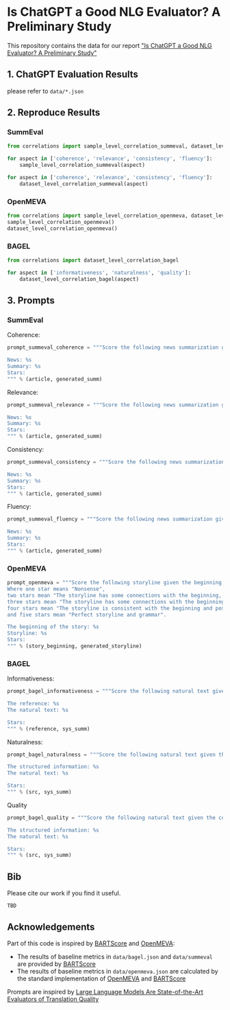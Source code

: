 # Is ChatGPT a Good NLG Evaluator? A Preliminary Study 
This repository contains the data for our report ["Is ChatGPT a Good NLG Evaluator? A Preliminary Study"](https://arxiv.org/abs/2303.04048)

## 1. ChatGPT Evaluation Results
please refer to `data/*.json`

## 2. Reproduce Results
### SummEval
```python
from correlations import sample_level_correlation_summeval, dataset_level_correlation_summeval

for aspect in ['coherence', 'relevance', 'consistency', 'fluency']:
    sample_level_correlation_summeval(aspect)

for aspect in ['coherence', 'relevance', 'consistency', 'fluency']:
    dataset_level_correlation_summeval(aspect)
```

### OpenMEVA
```python
from correlations import sample_level_correlation_openmeva, dataset_level_correlation_openmeva
sample_level_correlation_openmeva()
dataset_level_correlation_openmeva()
```

### BAGEL
```python
from correlations import dataset_level_correlation_bagel

for aspect in ['informativeness', 'naturalness', 'quality']:
    dataset_level_correlation_bagel(aspect)
```

## 3. Prompts
### SummEval
Coherence:
```python
prompt_summeval_coherence = """Score the following news summarization given the corresponding news with respect to coherence with one to five stars, where one star means "incoherence" and five stars means "perfect coherence". Note that coherence measures the quality of all sentences collectively, to the fit together and sound naturally. Consider the quality of the summary as a whole.

News: %s
Summary: %s
Stars:
""" % (article, generated_summ)
```

Relevance:
```python
prompt_summeval_relevance = """Score the following news summarization given the corresponding news with respect to relevance with one to five stars, where one star means "irrelevance" and five stars means "perfect relevance". Note that relevance measures how well the summary captures the key points of the article. Consider whether all and only the important aspects are contained in the summary.

News: %s
Summary: %s
Stars:
""" % (article, generated_summ)
```

Consistency:
```python
prompt_summeval_consistency = """Score the following news summarization given the corresponding news with respect to consistency with one to five stars, where one star means "inconsistency" and five stars means "perfect consistency". Note that consistency measures whether the facts in the summary are consistent with the facts in the original article. Consider whether the summary does reproduce all facts accurately and does not make up untrue information.

News: %s
Summary: %s
Stars:
""" % (article, generated_summ)
```

Fluency:
```python
prompt_summeval_fluency = """Score the following news summarization given the corresponding news with respect to fluency with one to five stars, where one star means "disfluency" and five stars means "perfect fluency". Note that fluency measures the quality of individual sentences, are they well-written and grammatically correct. Consider the quality of individual sentences.

News: %s
Summary: %s
Stars:
""" % (article, generated_summ)
```

### OpenMEVA
```python
prompt_openmeva = """Score the following storyline given the beginning of the story with one to five stars.
Where one star means "Nonsense",
two stars mean "The storyline has some connections with the beginning, but is not understandable",
three stars mean "The storyline has some connections with the beginning and is understandable",
four stars mean "The storyline is consistent with the beginning and possibly involves a few grammar mistakes",
and five stars mean "Perfect storyline and grammar".

The beginning of the story: %s
Storyline: %s
Stars:
""" % (story_beginning, generated_storyline)
```

### BAGEL

Informativeness:
```python
prompt_bagel_informativeness = """Score the following natural text given the corresponding reference with respect to informativeness with one to five stars, where one star means "uninformative" and five stars means "perfect informativeness". Note that informativeness is defined as whether it contains all the information in the reference.

The reference: %s
The natural text: %s

Stars:
""" % (reference, sys_summ)
```

Naturalness:
```python
prompt_bagel_naturalness = """Score the following natural text given the corresponding structured information with one to five stars, where one star means "unnaturalness" and five stars means "perfect naturalness".

The structured information: %s   
The natural text: %s

Stars:
""" % (src, sys_summ)
```

Quality
```python
prompt_bagel_quality = """Score the following natural text given the corresponding structured information with one to five stars, where one star means "nonsense or no core meaning preserved" and five stars means "perfect core meaning and grammar".

The structured information: %s
The natural text: %s

Stars:
""" % (src, sys_summ)
```

## Bib
Please cite our work if you find it useful.
```
TBD
```

## Acknowledgements
Part of this code is inspired by [BARTScore](https://github.com/neulab/BARTScore) and [OpenMEVA](https://github.com/thu-coai/OpenMEVA):
- The results of baseline metrics in `data/bagel.json` and `data/summeval` are provided by [BARTScore](https://github.com/neulab/BARTScore)  
- The results of baseline metrics in `data/openmeva.json` are calculated by the standard implementation of [OpenMEVA](https://github.com/thu-coai/OpenMEVA#toolkit) and [BARTScore](https://github.com/neulab/BARTScore#direct-use)

Prompts are inspired by [Large Language Models Are State-of-the-Art Evaluators of Translation Quality](https://arxiv.org/abs/2302.14520)